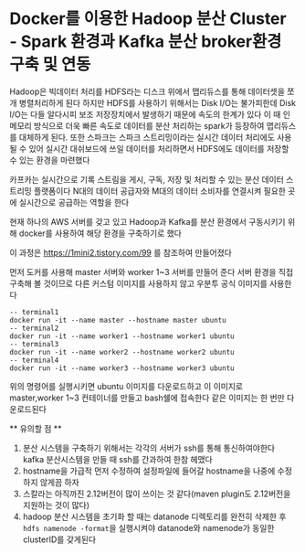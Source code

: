 # Docker를 이용한 Hadoop 분산 Cluster - Spark 환경과 Kafka 분산 broker환경 구축 및 연동

Hadoop은 빅데이터 처리를 HDFS라는 디스크 위에서 맵리듀스를 통해 데이터셋을 쪼개 병렬처리하게 된다
하지만 HDFS를 사용하기 위해서는 Disk I/O는 불가피한데 Disk I/O는 다들 알다시피 보조 저장장치에서 발생하기 때문에 속도의 한계가 있다
이 때 인 메모리 방식으로 더욱 빠른 속도로 데이터를 분산 처리하는 spark가 등장하여 맵리듀스를 대체하게 된다.
또한 스파크는 스파크 스트리밍이라는 실시간 데이터 처리에도 사용될 수 있어 실시간 대쉬보드에 쓰일 데이터를 처리하면서 HDFS에도 데이터를 저장할 수 있는 환경을 마련했다

카프카는 실시간으로 기록 스트림을 게시, 구독, 저장 및 처리할 수 있는 분산 데이터 스트리밍 플랫폼이다
N대의 데이터 공급자와 M대의 데이터 소비자를 연결시켜 필요한 곳에 실시간으로 공급하는 역할을 한다

현재 하나의 AWS 서버를 갖고 있고 Hadoop과 Kafka를 분산 환경에서 구동시키기 위해 docker를 사용하여 해당 환경을 구축하기로 했다

이 과정은 https://1mini2.tistory.com/99 를 참조하여 만들어졌다

먼저 도커를 사용해 master 서버와 worker 1~3 서버를 만들어 준다
서버 환경을 직접 구축해 볼 것이므로 다른 커스텀 이미지를 사용하지 않고 우분투 공식 이미지를 사용한다

```
-- terminal1
docker run -it --name master --hostname master ubuntu
-- terminal2
docker run -it --name worker1 --hostname worker1 ubuntu
-- terminal3
docker run -it --name worker2 --hostname worker2 ubuntu
-- terminal4
docker run -it --name worker3 --hostname worker3 ubuntu
```

위의 명령어를 실행시키면 ubuntu 이미지를 다운로드하고 이 이미지로 master,worker 1~3 컨테이너를 만들고 bash쉘에 접속한다
같은 이미지는 한 번만 다운로드된다

**
유의할 점
**

1. 분산 시스템을 구축하기 위해서는 각각의 서버가 ssh를 통해 통신하여야한다
   kafka 분산시스템을 만들 때 ssh를 간과하여 한참 헤맸다
2. hostname을 가급적 먼저 수정하여 설정파일에 들어갈 hostname을 나중에 수정하지 않게끔 하자
3. 스칼라는 아직까진 2.12버전이 많이 쓰이는 것 같다(maven plugin도 2.12버전을 지원하는 것이 많다)
4. hadoop 분산 시스템을 초기화 할 때는 datanode 디렉토리를 완전히 삭제한 후 `hdfs namenode -format`을 실행시켜야 datanode와 namenode가 동일한 clusterID를 갖게된다
